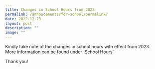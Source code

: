 ```yaml
---
title: Changes in School Hours from 2023
permalink: /annoucements/for-school/permalink/
date: 2022-12-23
layout: post
description: ""
image: ""
---
```

Kindly take note of the changes in school hours with effect from 2023.
<br>More information can be found under 'School Hours'

Thank you!